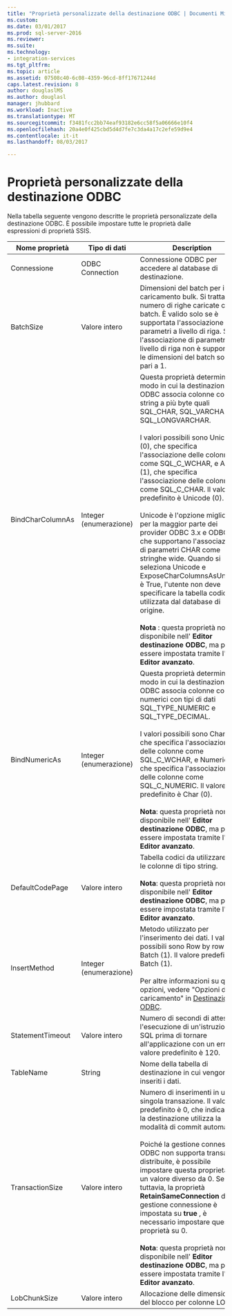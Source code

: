 ```yaml
---
title: "Proprietà personalizzate della destinazione ODBC | Documenti Microsoft"
ms.custom: 
ms.date: 03/01/2017
ms.prod: sql-server-2016
ms.reviewer: 
ms.suite: 
ms.technology:
- integration-services
ms.tgt_pltfrm: 
ms.topic: article
ms.assetid: 07508c40-6c08-4359-96cd-8ff17671244d
caps.latest.revision: 8
author: douglaslMS
ms.author: douglasl
manager: jhubbard
ms.workload: Inactive
ms.translationtype: MT
ms.sourcegitcommit: f3481fcc2bb74eaf93182e6cc58f5a06666e10f4
ms.openlocfilehash: 20a4e0f425cbd5d4d7fe7c3da4a17c2efe59d9e4
ms.contentlocale: it-it
ms.lasthandoff: 08/03/2017

---
```

# <a name="odbc-destination-custom-properties"></a>Proprietà personalizzate della destinazione ODBC
  Nella tabella seguente vengono descritte le proprietà personalizzate della destinazione ODBC. È possibile impostare tutte le proprietà dalle espressioni di proprietà SSIS.  
  
|Nome proprietà|Tipo di dati|Description|  
|-------------------|---------------|-----------------|  
|Connessione|ODBC Connection|Connessione ODBC per accedere al database di destinazione.|  
|BatchSize|Valore intero|Dimensioni del batch per il caricamento bulk. Si tratta del numero di righe caricate come batch. È valido solo se è supportata l'associazione di parametri a livello di riga. Se l'associazione di parametri a livello di riga non è supportata, le dimensioni del batch sono pari a 1.|  
|BindCharColumnAs|Integer (enumerazione)|Questa proprietà determina il modo in cui la destinazione ODBC associa colonne con tipi string a più byte quali SQL_CHAR, SQL_VARCHAR o SQL_LONGVARCHAR.<br /><br /> I valori possibili sono Unicode (0), che specifica l'associazione delle colonne come SQL_C_WCHAR, e ANSI (1), che specifica l'associazione delle colonne come SQL_C_CHAR. Il valore predefinito è Unicode (0).<br /><br /> Unicode è l'opzione migliore per la maggior parte dei provider ODBC 3.x e ODBC 2.x che supportano l'associazione di parametri CHAR come stringhe wide. Quando si seleziona Unicode e ExposeCharColumnsAsUnicode è True, l'utente non deve specificare la tabella codici utilizzata dal database di origine.<br /><br /> **Nota** : questa proprietà non è disponibile nell' **Editor destinazione ODBC**, ma può essere impostata tramite l' **Editor avanzato**.|  
|BindNumericAs|Integer (enumerazione)|Questa proprietà determina il modo in cui la destinazione ODBC associa colonne con dati numerici con tipi di dati SQL_TYPE_NUMERIC e SQL_TYPE_DECIMAL.<br /><br /> I valori possibili sono Char (0), che specifica l'associazione delle colonne come SQL_C_WCHAR, e Numeric (1), che specifica l'associazione delle colonne come SQL_C_NUMERIC. Il valore predefinito è Char (0).<br /><br /> **Nota**: questa proprietà non è disponibile nell' **Editor destinazione ODBC**, ma può essere impostata tramite l' **Editor avanzato**.|  
|DefaultCodePage|Valore intero|Tabella codici da utilizzare per le colonne di tipo string.<br /><br /> **Nota**: questa proprietà non è disponibile nell' **Editor destinazione ODBC**, ma può essere impostata tramite l' **Editor avanzato**.|  
|InsertMethod|Integer (enumerazione)|Metodo utilizzato per l'inserimento dei dati. I valori possibili sono Row by row (0) e Batch (1). Il valore predefinito è Batch (1).<br /><br /> Per altre informazioni su queste opzioni, vedere "Opzioni di caricamento" in [Destinazione ODBC](../../integration-services/data-flow/odbc-destination.md).|  
|StatementTimeout|Valore intero|Numero di secondi di attesa per l'esecuzione di un'istruzione SQL prima di tornare all'applicazione con un errore. Il valore predefinito è 120.|  
|TableName|String|Nome della tabella di destinazione in cui vengono inseriti i dati.|  
|TransactionSize|Valore intero|Numero di inserimenti in una singola transazione. Il valore predefinito è 0, che indica che la destinazione utilizza la modalità di commit automatico.<br /><br /> Poiché la gestione connessione ODBC non supporta transazioni distribuite, è possibile impostare questa proprietà con un valore diverso da 0. Se, tuttavia, la proprietà **RetainSameConnection** della gestione connessione è impostata su **true** , è necessario impostare questa proprietà su 0.<br /><br /> **Nota**: questa proprietà non è disponibile nell' **Editor destinazione ODBC**, ma può essere impostata tramite l' **Editor avanzato**.|  
|LobChunkSize|Valore intero|Allocazione delle dimensioni del blocco per colonne LOB.|  
  
  

